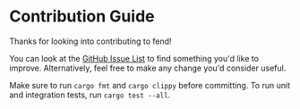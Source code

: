 # Contribution Guide

Thanks for looking into contributing to fend!

You can look at the [GitHub Issue List](https://github.com/printfn/fend-rs/issues)
to find something you'd like to improve. Alternatively, feel free to make any change
you'd consider useful.

Make sure to run `cargo fmt` and `cargo clippy` before committing. To run unit and
integration tests, run `cargo test --all`.
